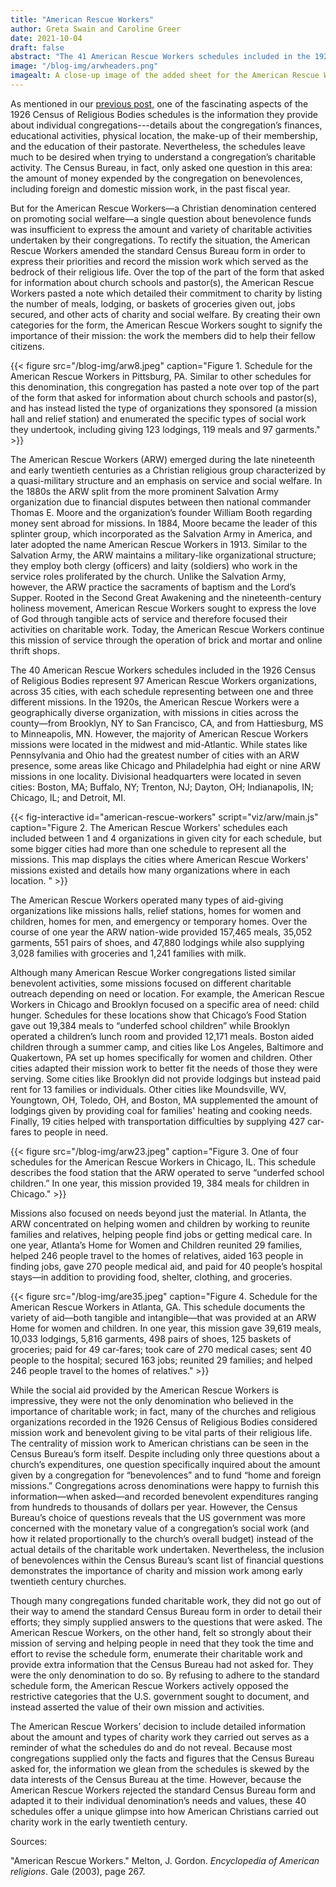 ```yaml
---
title: "American Rescue Workers"
author: Greta Swain and Caroline Greer
date: 2021-10-04
draft: false
abstract: "The 41 American Rescue Workers schedules included in the 1926 U.S. Census of Religious Bodies all include an extra page detailing the organizations charity work at specific missions. By analyzing the locations and specific type of charity work done we explore how the missions met their constituents' needs. We also note how their work was so important that the organizations included information not asked for on the schedule."
image: "/blog-img/arwheaders.png"
imagealt: A close-up image of the added sheet for the American Rescue Workers' organizations in Philadelphia, Pennsylvania. The social work list includes lodgings, meals, garments, carfares paid for, positions secured, families supplied with milk, and medical aid.
---
```


As mentioned in our [previous post,](https://religiousecologies.org/blog/what-can-you-learn-from-a-census-schedule/) one of the fascinating aspects of the 1926 Census of Religious Bodies schedules is the information they provide about individual congregations---details about the congregation’s finances, educational activities, physical location, the make-up of their membership, and the education of their pastorate. Nevertheless, the schedules leave much to be desired when trying to understand a congregation’s charitable activity. The Census Bureau, in fact, only asked one question in this area: the amount of money expended by the congregation on benevolences, including foreign and domestic mission work, in the past fiscal year.   

But for the American Rescue Workers—a Christian denomination centered on promoting social welfare—a single question about benevolence funds was insufficient to express the amount and variety of charitable activities undertaken by their congregations. To rectify the situation, the American Rescue Workers amended the standard Census Bureau form in order to express their priorities and record the mission work which served as the bedrock of their religious life. Over the top of the part of the form that asked for information about church schools and pastor(s), the American Rescue Workers pasted a note which detailed their commitment to charity by listing the number of meals, lodging, or baskets of groceries given out, jobs secured, and other acts of charity and social welfare. By creating their own categories for the form, the American Rescue Workers sought to signify the importance of their mission: the work the members did to help their fellow citizens. 

{{< figure src="/blog-img/arw8.jpeg" caption="Figure 1. Schedule for the American Rescue Workers in Pittsburg, PA. Similar to other schedules for this denomination, this congregation has pasted a note over top of the part of the form that asked for information about church schools and pastor(s), and has instead listed the type of organizations they sponsored (a mission hall and relief station) and enumerated the specific types of social work they undertook, including giving 123 lodgings, 119 meals and 97 garments." >}}

The American Rescue Workers (ARW) emerged during the late nineteenth and early twentieth centuries as a Christian religious group characterized by a quasi-military structure and an emphasis on service and social welfare. In the 1880s the ARW split from the more prominent Salvation Army organization due to financial disputes between then national commander Thomas E. Moore and the organization’s founder William Booth regarding money sent abroad for missions. In 1884, Moore became the leader of this splinter group, which incorporated as the Salvation Army in America, and later adopted the name American Rescue Workers in 1913. Similar to the Salvation Army, the ARW maintains a military-like organizational structure; they employ both clergy (officers) and laity (soldiers) who work in the service roles proliferated by the church. Unlike the Salvation Army, however, the ARW practice the sacraments of baptism and the Lord’s Supper. Rooted in the Second Great Awakening and the nineteenth-century holiness movement, American Rescue Workers sought to express the love of God through tangible acts of service and therefore focused their activities on charitable work. Today, the American Rescue Workers continue this mission of service through the operation of brick and mortar and online thrift shops.

The 40 American Rescue Workers schedules included in the 1926 Census of Religious Bodies represent 97 American Rescue Workers organizations, across 35 cities, with each schedule representing between one and three different missions. In the 1920s, the American Rescue Workers were a geographically diverse organization, with missions in cities across the county—from Brooklyn, NY to San Francisco, CA, and from Hattiesburg, MS to Minneapolis, MN. However, the majority of American Rescue Workers missions were located in the midwest and mid-Atlantic. While states like Pennsylvania and Ohio had the greatest number of cities with an ARW presence, some areas like Chicago and Philadelphia had eight or nine ARW missions in one locality. Divisional headquarters were located in seven cities: Boston, MA; Buffalo, NY; Trenton, NJ; Dayton, OH; Indianapolis, IN; Chicago, IL; and Detroit, MI.

{{< fig-interactive id="american-rescue-workers" script="viz/arw/main.js" caption="Figure 2. The American Rescue Workers' schedules each included between 1 and 4 organizations in  given city for each schedule, but some bigger cities had more than one schedule to represent all the missions. This map displays the cities where American Rescue Workers' missions existed and details how many organizations where in each location. " >}}

The American Rescue Workers operated many types of aid-giving organizations like missions halls, relief stations, homes for women and children, homes for men, and emergency or temporary homes. Over the course of one year the ARW nation-wide provided 157,465 meals, 35,052 garments, 551 pairs of shoes, and  47,880 lodgings while also supplying 3,028 families with groceries and 1,241 families with milk.

Although many American Rescue Worker congregations listed similar benevolent activities, some missions focused on different charitable outreach depending on need or location. For example, the American Rescue Workers in Chicago and Brooklyn focused on a specific area of need: child hunger. Schedules for these locations show that Chicago’s Food Station gave out 19,384 meals to “underfed school children” while Brooklyn operated a children’s lunch room and provided 12,171 meals. Boston aided children through a summer camp, and cities like Los Angeles, Baltimore and Quakertown, PA set up homes specifically for women and children. Other cities adapted their mission work to better fit the needs of those they were serving. Some cities like Brooklyn did not provide lodgings but instead paid rent for 13 families or individuals. Other cities like Moundsville, WV, Youngtown, OH, Toledo, OH, and Boston, MA supplemented the amount of lodgings given by providing coal for families' heating and cooking needs. Finally, 19 cities helped with transportation difficulties by supplying 427 car-fares to people in need. 

{{< figure src="/blog-img/arw23.jpeg" caption="Figure 3. One of four schedules for the American Rescue Workers in Chicago, IL. This schedule describes the food station that the ARW operated to serve “underfed school children.” In one year, this mission provided 19, 384 meals for children in Chicago." >}}

Missions also focused on needs beyond just the material. In Atlanta, the ARW concentrated on helping women and children by working to reunite families and relatives, helping people find jobs or getting medical care. In one year, Atlanta’s Home for Women and Children reunited 29 families, helped 246 people travel to the homes of relatives, aided 163 people in finding jobs, gave 270 people medical aid, and paid for 40 people’s hospital stays—in addition to providing food, shelter, clothing, and groceries.

{{< figure src="/blog-img/are35.jpeg" caption="Figure 4. Schedule for the American Rescue Workers in Atlanta, GA. This schedule documents the variety of aid—both tangible and intangible—that was provided at an ARW Home for women and children. In one year, this mission gave 39,619 meals, 10,033 lodgings, 5,816 garments, 498 pairs of shoes, 125 baskets of groceries; paid for 49 car-fares; took care of 270 medical cases; sent 40 people to the hospital; secured 163 jobs; reunited 29 families; and helped 246 people travel to the homes of relatives." >}}

While the social aid provided by the American Rescue Workers is impressive, they were not the only denomination who believed in the importance of charitable work; in fact, many of the churches and religious organizations recorded in the 1926 Census of Religious Bodies considered mission work and benevolent giving to be vital parts of their religious life. The centrality of mission work to American christians can be seen in the Census Bureau’s form itself. Despite including only three questions about a church’s expenditures, one question specifically inquired about the amount given by a congregation for “benevolences” and to fund “home and foreign missions.” Congregations across denominations were happy to furnish this information—when asked—and recorded benevolent expenditures ranging from hundreds to thousands of dollars per year. However, the Census Bureau’s choice of questions reveals that the US government was more concerned with the monetary value of a congregation’s social work (and how it related proportionally to the church’s overall budget) instead of the actual details of the charitable work undertaken. Nevertheless, the inclusion of benevolences within the Census Bureau’s scant list of financial questions demonstrates the importance of charity and mission work among early twentieth century churches.   

Though many congregations funded charitable work, they did not go out of their way to amend the standard Census Bureau form in order to detail their efforts; they simply supplied answers to the questions that were asked. The American Rescue Workers, on the other hand, felt so strongly about their mission of serving and helping people in need that they took the time and effort to revise the schedule form, enumerate their charitable work and provide extra information that the Census Bureau had not asked for. They were the only denomination to do so. By refusing to adhere to the standard schedule form, the American Rescue Workers actively opposed the restrictive categories that the U.S. government sought to document, and instead asserted the value of their own mission and activities.

The American Rescue Workers’ decision to include detailed information about the amount and types of charity work they carried out serves as a reminder of what the schedules do and do not reveal. Because most congregations supplied only the facts and figures that the Census Bureau asked for, the information we glean from the schedules is skewed by the data interests of the Census Bureau at the time. However, because the American Rescue Workers rejected the standard Census Bureau form and adapted it to their individual denomination’s needs and values, these 40 schedules offer a unique glimpse into how American Christians carried out charity work in the early twentieth century.

Sources:

"American Rescue Workers." Melton, J. Gordon. *Encyclopedia of American religions*. Gale (2003), page 267.

